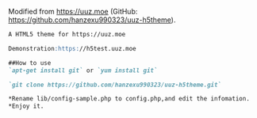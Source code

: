 Modified from https://uuz.moe (GitHub: https://github.com/hanzexu990323/uuz-h5theme).

```markdown
A HTML5 theme for https://uuz.moe

Demonstration:https://h5test.uuz.moe

##How to use
`apt-get install git` or `yum install git`

`git clone https://github.com/hanzexu990323/uuz-h5theme.git`

*Rename lib/config-sample.php to config.php,and edit the infomation.
*Enjoy it.
```
